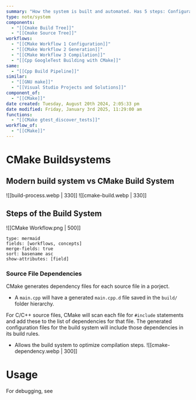 ```yaml
---
summary: "How the system is built and automated. Has 5 steps: Configuration -> Generation -> Compilation -> Linking -> Installation (optional)"
type: note/system
components:
  - "[[Cmake Build Tree]]"
  - "[[Cmake Source Tree]]"
workflows:
  - "[[CMake Workflow 1 Configuration]]"
  - "[[CMake Workflow 2 Generation]]"
  - "[[CMake Workflow 3 Compilation]]"
  - "[[Cpp GoogleTest Building with CMake]]"
same:
  - "[[Cpp Build Pipeline]]"
similar:
  - "[[GNU make]]"
  - "[[Visual Studio Projects and Solutions]]"
component_of:
  - "[[CMake]]"
date created: Tuesday, August 20th 2024, 2:05:33 pm
date modified: Friday, January 3rd 2025, 11:29:00 am
functions:
  - "[[CMake gtest_discover_tests]]"
workflow_of:
  - "[[CMake]]"
---
```


# CMake Buildsystems

## Modern build system vs CMake Build System

![[build-process.webp | 330]] ![[cmake-build.webp | 330]]

## Steps of the Build System

![[CMake Workflow.png | 500]]

```breadcrumbs
type: mermaid
fields: [workflows, concepts]
merge-fields: true
sort: basename asc
show-attributes: [field]
```

### Source File Dependencies

CMake generates dependency files for each source file in a porject.

- A `main.cpp` will have a generated `main.cpp.d` file saved in the `build/` folder hierarchy.

For C/C++ source files, CMake will scan each file for `#include` statements and add these to the list of dependencies for that file. The generated configuration files for the build system will include those dependencies in its build rules.

- Allows the build system to optimize compilation steps.
  ![[cmake-dependency.webp | 300]]

# Usage

For debugging, see
